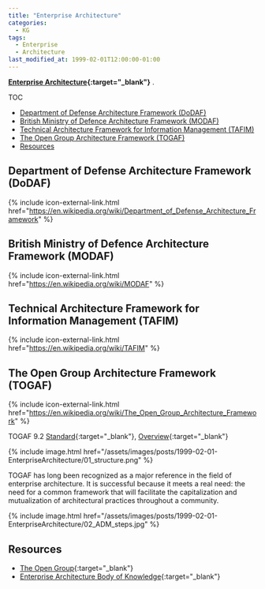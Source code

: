 ```yaml
---
title: "Enterprise Architecture"
categories:
  - KG
tags:
  - Enterprise
  - Architecture
last_modified_at: 1999-02-01T12:00:00-01:00
---
```


**[Enterprise Architecture](https://en.wikipedia.org/wiki/Enterprise_architecture){:target="_blank"}** .

TOC

- [Department of Defense Architecture Framework (DoDAF)](#department-of-defense-architecture-framework-dodaf)
- [British Ministry of Defence Architecture Framework (MODAF)](#british-ministry-of-defence-architecture-framework-modaf)
- [Technical Architecture Framework for Information Management (TAFIM)](#technical-architecture-framework-for-information-management-tafim)
- [The Open Group Architecture Framework (TOGAF)](#the-open-group-architecture-framework-togaf)
- [Resources](#resources)


## Department of Defense Architecture Framework (DoDAF)
{% include icon-external-link.html href="https://en.wikipedia.org/wiki/Department_of_Defense_Architecture_Framework" %}


## British Ministry of Defence Architecture Framework (MODAF)
{% include icon-external-link.html href="https://en.wikipedia.org/wiki/MODAF" %}


## Technical Architecture Framework for Information Management (TAFIM)
{% include icon-external-link.html href="https://en.wikipedia.org/wiki/TAFIM" %}


## The Open Group Architecture Framework (TOGAF)
{% include icon-external-link.html href="https://en.wikipedia.org/wiki/The_Open_Group_Architecture_Framework" %}

TOGAF 9.2 [Standard](https://pubs.opengroup.org/architecture/togaf92-doc/arch/index.html){:target="_blank"}, [Overview](/assets/images/posts/1999-02-01-EnterpriseArchitecture/00%20TOGAF%209.2%20Standard%20Overview.pdf){:target="_blank"}

{% include image.html href="/assets/images/posts/1999-02-01-EnterpriseArchitecture/01_structure.png" %}

TOGAF has long been recognized as a major reference in the field of enterprise architecture. It is successful because it meets a real need: the need for a common framework that will facilitate the capitalization and mutualization of architectural practices throughout a community.

{% include image.html href="/assets/images/posts/1999-02-01-EnterpriseArchitecture/02_ADM_steps.jpg" %}

## Resources

- [The Open Group](https://www.opengroup.org){:target="_blank"}
- [Enterprise Architecture Body of Knowledge](https://en.wikipedia.org/wiki/Enterprise_Architecture_Body_of_Knowledge){:target="_blank"}
